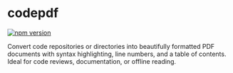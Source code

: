 # codepdf

[![npm version](https://badge.fury.io/js/codepdf.svg)](https://badge.fury.io/js/codepdf) 

Convert code repositories or directories into beautifully formatted PDF documents with syntax highlighting, line numbers, and a table of contents. Ideal for code reviews, documentation, or offline reading.
